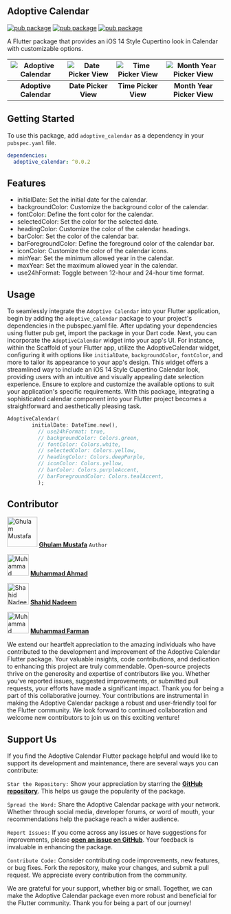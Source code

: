 <!--
This ios 14 calendar view we will update this shortly.
-->

## Adoptive Calendar
[![pub package](https://img.shields.io/badge/pub-v0.0.2-orange)](https://pub.dev/packages/adoptive_calendar)
[![pub package](https://img.shields.io/github/license/gm6534/adoptive_calendar)](https://github.com/gm6534/adoptive_calendar/blob/master/LICENSE)
[![pub package](https://img.shields.io/badge/platform-flutter-blue)](https://github.com/gm6534/adoptive_calendar)

A Flutter package that provides an iOS 14 Style Cupertino look in Calendar with customizable options.

| ![Adoptive Calendar](https://github.com/gm6534/adoptive_calendar/blob/developer/example/Demo/Calendar.gif) | ![Date Picker View](https://github.com/gm6534/adoptive_calendar/blob/developer/example/Demo/date_pick.jpg) | ![Time Picker View](https://github.com/gm6534/adoptive_calendar/blob/developer/example/Demo/time_pick.jpg) | ![Month Year Picker View](https://github.com/gm6534/adoptive_calendar/blob/developer/example/Demo/year_pick.jpg) |
| :--------------------------------------------------------------------------------------------------------------------------: | :-------------------------------------------------------------------------------------------------------------------------: | :-------------------------------------------------------------------------------------------------------------------------: | :-----------------------------------------------------------------------------------------------------------------------: |
|                                                       **Adoptive Calendar**                                                        |                                                       **Date Picker View**                                                        |                                                       **Time Picker View**                                                        |                                                    **Month Year Picker View**                                                    |


## Getting Started

To use this package, add `adoptive_calendar` as a dependency in your `pubspec.yaml` file.

```yaml
dependencies:
  adoptive_calendar: ^0.0.2
```

## Features

- initialDate: Set the initial date for the calendar.
- backgroundColor: Customize the background color of the calendar.
- fontColor: Define the font color for the calendar.
- selectedColor: Set the color for the selected date.
- headingColor: Customize the color of the calendar headings.
- barColor: Set the color of the calendar bar.
- barForegroundColor: Define the foreground color of the calendar bar.
- iconColor: Customize the color of the calendar icons.
- minYear: Set the minimum allowed year in the calendar.
- maxYear: Set the maximum allowed year in the calendar.
- use24hFormat: Toggle between 12-hour and 24-hour time format.

## Usage

To seamlessly integrate the `Adoptive Calendar` into your Flutter application, begin by adding the `adoptive_calendar` package to your project's dependencies in the pubspec.yaml file. After updating your dependencies using flutter pub get, import the package in your Dart code. Next, you can incorporate the `AdoptiveCalendar` widget into your app's UI. For instance, within the Scaffold of your Flutter app, utilize the AdoptiveCalendar widget, configuring it with options like `initialDate`, `backgroundColor`, `fontColor`, and more to tailor its appearance to your app's design. This widget offers a streamlined way to include an iOS 14 Style Cupertino Calendar look, providing users with an intuitive and visually appealing date selection experience. Ensure to explore and customize the available options to suit your application's specific requirements. With this package, integrating a sophisticated calendar component into your Flutter project becomes a straightforward and aesthetically pleasing task.

```dart
AdoptiveCalendar(
        initialDate: DateTime.now(),
          // use24hFormat: true,
          // backgroundColor: Colors.green,
          // fontColor: Colors.white,
          // selectedColor: Colors.yellow,
          // headingColor: Colors.deepPurple,
          // iconColor: Colors.yellow,
          // barColor: Colors.purpleAccent,
          // barForegroundColor: Colors.tealAccent,
          );
```

## Contributor

<img src="https://media.licdn.com/dms/image/D4D03AQEjv3jK_lGXIw/profile-displayphoto-shrink_800_800/0/1674048099839?e=1703116800&v=beta&t=i8SFCGuFALwVpEHrqwq1VV5xREeSidjoP3z8B5tWARw" alt="Ghulam Mustafa" width="70"/>   **[Ghulam Mustafa](https://www.linkedin.com/in/gm4953)** `Author`


<img src="https://media.licdn.com/dms/image/D4D03AQFw9EJ5ckgB-A/profile-displayphoto-shrink_800_800/0/1681209998357?e=1703116800&v=beta&t=ggiJ8831ElmY-YSEfjL8TxQQIOxMupAzKQaFt_edAng" alt="Muhammad Ahmad" width="50"/>   **[Muhammad Ahmad](https://www.linkedin.com/in/muhammad-ahmad-821963133)**

<img src="https://media.licdn.com/dms/image/D4D03AQGIzavMlhFEeA/profile-displayphoto-shrink_800_800/0/1675192521550?e=1703116800&v=beta&t=iOvom2cOIRPB70BMXT0eV6G54XDWpSjmAqEjNHLhidA" alt="Shahid Nadeem" width="50"/>   **[Shahid Nadeem](https://www.linkedin.com/in/shahid-nadeem-0ab948195)**

<img src="https://st3.depositphotos.com/9998432/13335/v/450/depositphotos_133351928-stock-illustration-default-placeholder-man-and-woman.jpg" alt="Muhammad Farman" width="50"/>   **[Muhammad Farman](https://www.linkedin.com/in/muhammad-farman-969996263/)**


We extend our heartfelt appreciation to the amazing individuals who have contributed to the development and improvement of the Adoptive Calendar Flutter package. Your valuable insights, code contributions, and dedication to enhancing this project are truly commendable. Open-source projects thrive on the generosity and expertise of contributors like you. Whether you've reported issues, suggested improvements, or submitted pull requests, your efforts have made a significant impact. Thank you for being a part of this collaborative journey. Your contributions are instrumental in making the Adoptive Calendar package a robust and user-friendly tool for the Flutter community. We look forward to continued collaboration and welcome new contributors to join us on this exciting venture!


## Support Us

If you find the Adoptive Calendar Flutter package helpful and would like to support its development and maintenance, there are several ways you can contribute:

`Star the Repository:` Show your appreciation by starring the **[GitHub repository](https://github.com/gm6534/adoptive_calendar)**. This helps us gauge the popularity of the package.

`Spread the Word:` Share the Adoptive Calendar package with your network. Whether through social media, developer forums, or word of mouth, your recommendations help the package reach a wider audience.

`Report Issues:` If you come across any issues or have suggestions for improvements, please **[open an issue on GitHub](https://github.com/gm6534/adoptive_calendar/issue)**. Your feedback is invaluable in enhancing the package.

`Contribute Code:` Consider contributing code improvements, new features, or bug fixes. Fork the repository, make your changes, and submit a pull request. We appreciate every contribution from the community.

<!--
`Donate:` If you or your organization benefit significantly from the Adoptive Calendar package and would like to provide financial support, consider making a donation. Your contributions help ensure the continued development and maintenance of this open-source project.
-->

We are grateful for your support, whether big or small. Together, we can make the Adoptive Calendar package even more robust and beneficial for the Flutter community. Thank you for being a part of our journey!





